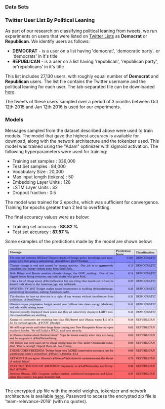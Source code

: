 ### Data Sets ###

### Twitter User List By Political Leaning  ###

As part of our research on classifying political leaning from tweets, we run experiments on users that were listed on [Twitter Lists](https://dev.twitter.com/rest/reference/get/lists/list) as **Democrat** or **Republican**. We identify users as follows: 
   - **DEMOCRAT** - is a user on a list having 'democrat', 'democratic party', or 'democrats' in it's title 
   - **REPUBLICAN** - is a user on a list having 'republican', 'republican party', or'republicans' in it's title
   
This list includes 27,130 users, with roughly equal number of **Democrat** and **Republican** users. The list file contains the Twitter username and the political leaning for each user. The tab-separated file can be downloaded [here](https://github.com/klout/opendata/blob/master/political_leaning/twitter_users_by_political_leaning.tsv). 

The tweets of these users sampled over a period of 3 months between Oct 12th 2015 and Jan 12th 2016 is used for our experiments.



### Models ###

Messages sampled from the dataset described above were used to train models. The model that gave the highest accuracy is available for download, along with the network architecture and the tokenizer used. This model was trained using the "Adam" optimizer with sigmoid activation. The following hyperparameters were used for training:
   
   - Training set samples : 336,000
   - Test Set samples : 84,000
   - Vocabulary Size : 20,000
   - Max input length (tokens) : 50 
   - Embedding Layer Units : 128
   - LSTM Layer Units : 32
   - Dropout fraction : 0.5

The model was trained for 2 epochs, which was sufficient for convergence. Training for epochs greater than 2 led to overfitting. 

The final accuracy values were as below:

   - Training set accuracy : **88.82 %**
   - Test set accuracy : **87.57 %** 

Some examples of the predictions made by the model are shown below:

![Examples](Democrats_vs_Republicans_examples.png)
   
The encrypted zip file with the model weights, tokenizer and network architecture is available [here](https://github.com/klout/opendata/blob/master/political_leaning/democrats_vs_republicans_model.zip). Password to access the encrypted zip file is 'team-relevance-2016' (with no quotes).
